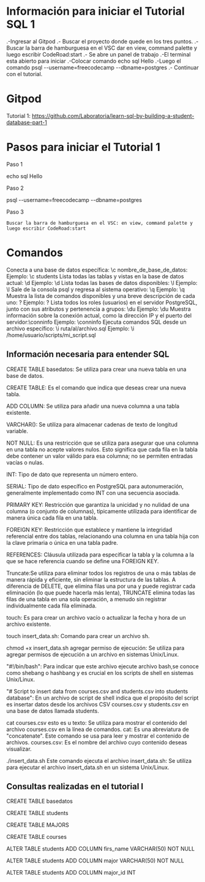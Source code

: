 # Información para iniciar el Tutorial SQL 1 

.-Ingresar al Gitpod
.- Buscar el proyecto donde quede en los tres puntos.
.-Buscar la barra de hamburguesa en el VSC dar en view, command palette y luego escribir CodeRoad:start
.- Se abre un panel de trabajo
.-El terminal esta abierto para iniciar
.-Colocar comando echo sql Hello
.-Luego el comando psql --username=freecodecamp --dbname=postgres
.- Continuar con el tutorial.

# Gitpod

Tutorial 1: https://github.com/Laboratoria/learn-sql-by-building-a-student-database-part-1

# Pasos para iniciar el Tutorial 1

Paso 1

  echo sql Hello

Paso 2

  psql --username=freecodecamp --dbname=postgres
   
Paso 3

	Buscar la barra de hamburguesa en el VSC: en view, command palette y luego escribir CodeRoad:start

# Comandos

Conecta a una base de datos específica: \c nombre_de_base_de_datos: 
Ejemplo: \c students
Lista todas las tablas y vistas en la base de datos actual: \d
Ejemplo: \d 
Lista todas las bases de datos disponibles: \l
Ejemplo: \l 
Sale de la consola psql y regresa al sistema operativo: \q
Ejemplo: \q
Muestra la lista de comandos disponibles y una breve descripción de cada uno: \?
Ejemplo: \?
Lista todos los roles (usuarios) en el servidor PostgreSQL, junto con sus atributos y pertenencia a grupos: \du 
Ejemplo: \du
Muestra información sobre la conexión actual, como la dirección IP y el puerto del servidor:\conninfo 
Ejemplo: \conninfo
Ejecuta comandos SQL desde un archivo específico: \i ruta/al/archivo.sql
Ejemplo: \i /home/usuario/scripts/mi_script.sql

## Información necesaria para entender SQL

CREATE TABLE basedatos: Se utiliza para crear una nueva tabla en una base de datos. 

CREATE TABLE: Es el comando que indica que deseas crear una nueva tabla.

ADD COLUMN: Se utiliza para añadir una nueva columna a una tabla existente.

VARCHAR(): Se utiliza para almacenar cadenas de texto de longitud variable. 

NOT NULL: Es una restricción que se utiliza para asegurar que una columna en una tabla no acepte valores nulos. Esto significa que cada fila en la tabla debe contener un valor válido para esa columna; no se permiten entradas vacías o nulas.

INT: Tipo de dato que representa un número entero.

SERIAL: Tipo de dato específico en PostgreSQL para autonumeración, generalmente implementado como INT con una secuencia asociada.

PRIMARY KEY: Restricción que garantiza la unicidad y no nulidad de una columna (o conjunto de columnas), típicamente utilizada para identificar de manera única cada fila en una tabla.

FOREIGN KEY: Restricción que establece y mantiene la integridad referencial entre dos tablas, relacionando una columna en una tabla hija con la clave primaria o única en una tabla padre.

REFERENCES: Cláusula utilizada para especificar la tabla y la columna a la que se hace referencia cuando se define una FOREIGN KEY.

Truncate:Se utiliza para eliminar todos los registros de una o más tablas de manera rápida y eficiente, sin eliminar la estructura de las tablas. A diferencia de DELETE, que elimina filas una por una y puede registrar cada eliminación (lo que puede hacerla más lenta), TRUNCATE elimina todas las filas de una tabla en una sola operación, a menudo sin registrar individualmente cada fila eliminada.

touch: Es para crear un archivo vacío o actualizar la fecha y hora de un archivo existente. 

touch insert_data.sh: Comando para crear un archivo sh.

chmod +x insert_data.sh agregar permiso de ejecución: Se utiliza para agregar permisos de ejecución a un archivo en sistemas Unix/Linux. 

"#!/bin/bash": Para indicar que este archivo ejecute archivo bash,se conoce como shebang o hashbang y es crucial en los scripts de shell en sistemas Unix/Linux. 

"# Script to insert data from courses.csv and students.csv into students database": En un archivo de script de shell indica que el propósito del script es insertar datos desde los archivos CSV courses.csv y students.csv en una base de datos llamada students.

cat courses.csv esto es u texto: Se utiliza para mostrar el contenido del archivo courses.csv en la línea de comandos.
cat: Es una abreviatura de "concatenate". Este comando se usa para leer y mostrar el contenido de archivos.
courses.csv: Es el nombre del archivo cuyo contenido deseas visualizar.

./insert_data.sh  Este comando ejecuta el archivo insert_data.sh: Se utiliza para ejecutar el archivo insert_data.sh en un sistema Unix/Linux. 


## Consultas realizadas en el tutorial I

CREATE TABLE basedatos

CREATE TABLE students

CREATE TABLE MAJORS

CREATE TABLE courses

ALTER TABLE students ADD COLUMN firs_name VARCHAR(50) NOT NULL

ALTER TABLE students ADD COLUMN major VARCHAR(50) NOT NULL

ALTER TABLE students ADD COLUMN major_id INT